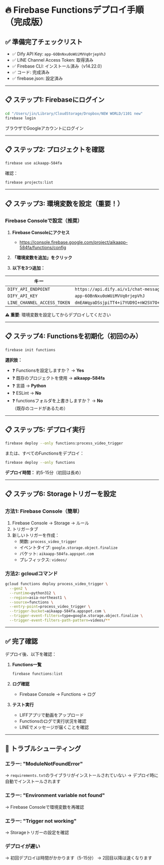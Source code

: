 # 🔥 Firebase Functionsデプロイ手順（完成版）

## ✅ 準備完了チェックリスト

- ✅ Dify API Key: `app-6OBnNxu0oWUiMVVq0rjepVhJ`
- ✅ LINE Channel Access Token: 取得済み
- ✅ Firebase CLI: インストール済み（v14.22.0）
- ✅ コード: 完成済み
- ✅ firebase.json: 設定済み

---

## 📋 ステップ1: Firebaseにログイン

```bash
cd "/Users/jin/Library/CloudStorage/Dropbox/NEW WORLD/1101 new"
firebase login
```

ブラウザでGoogleアカウントにログイン

---

## 📋 ステップ2: プロジェクトを確認

```bash
firebase use aikaapp-584fa
```

確認：
```bash
firebase projects:list
```

---

## 📋 ステップ3: 環境変数を設定（重要！）

### Firebase Consoleで設定（推奨）

1. **Firebase Consoleにアクセス**
   - https://console.firebase.google.com/project/aikaapp-584fa/functions/config

2. **「環境変数を追加」をクリック**

3. **以下を3つ追加：**

| キー | 値 |
|------|-----|
| `DIFY_API_ENDPOINT` | `https://api.dify.ai/v1/chat-messages` |
| `DIFY_API_KEY` | `app-6OBnNxu0oWUiMVVq0rjepVhJ` |
| `LINE_CHANNEL_ACCESS_TOKEN` | `dmEAWqyaDSsjpiTT4+i7YUD9I+nW2SV7O+i1XbjvIDMvbRP3CrJBG9kqGH34fZ98cQVfw9ldezkWUqlgLMBB1MtN1z2J/I2efQVA1grXYoz30SbK1DVVlzKu5PqEL91Px1FHoqUkzxPnTeAwoWWmlwdB04t89/1O/w1cDnyilFU=` |

**⚠️ 重要**: 環境変数を設定してからデプロイしてください

---

## 📋 ステップ4: Functionsを初期化（初回のみ）

```bash
firebase init functions
```

**選択肢：**
- ❓ Functionsを設定しますか？ → **Yes**
- ❓ 既存のプロジェクトを使用 → **aikaapp-584fa**
- ❓ 言語 → **Python**
- ❓ ESLint → **No**
- ❓ functionsフォルダを上書きしますか？ → **No** （既存のコードがあるため）

---

## 📋 ステップ5: デプロイ実行

```bash
firebase deploy --only functions:process_video_trigger
```

または、すべてのFunctionsをデプロイ：
```bash
firebase deploy --only functions
```

**デプロイ時間：** 約5-15分（初回は長め）

---

## 📋 ステップ6: Storageトリガーを設定

### 方法1: Firebase Console（簡単）

1. Firebase Console → Storage → ルール
2. トリガータブ
3. 新しいトリガーを作成：
   - 関数: `process_video_trigger`
   - イベントタイプ: `google.storage.object.finalize`
   - バケット: `aikaapp-584fa.appspot.com`
   - プレフィックス: `videos/`

### 方法2: gcloudコマンド

```bash
gcloud functions deploy process_video_trigger \
  --gen2 \
  --runtime=python312 \
  --region=asia-northeast1 \
  --source=functions \
  --entry-point=process_video_trigger \
  --trigger-bucket=aikaapp-584fa.appspot.com \
  --trigger-event-filters=type=google.storage.object.finalize \
  --trigger-event-filters-path-pattern=videos/**
```

---

## ✅ 完了確認

デプロイ後、以下を確認：

1. **Functions一覧**
   ```bash
   firebase functions:list
   ```

2. **ログ確認**
   - Firebase Console → Functions → ログ

3. **テスト実行**
   - LIFFアプリで動画をアップロード
   - Functionsのログで実行状況を確認
   - LINEでメッセージが届くことを確認

---

## 🐛 トラブルシューティング

### エラー: "ModuleNotFoundError"
→ `requirements.txt`のライブラリがインストールされていない
→ デプロイ時に自動でインストールされます

### エラー: "Environment variable not found"
→ Firebase Consoleで環境変数を再確認

### エラー: "Trigger not working"
→ Storageトリガーの設定を確認

### デプロイが遅い
→ 初回デプロイは時間がかかります（5-15分）
→ 2回目以降は速くなります

